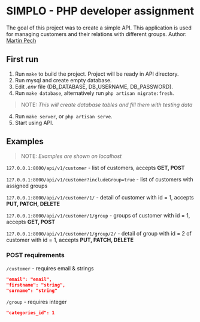 # SIMPLO - PHP developer assignment
The goal of this project was to create a simple API. This application is used for managing customers and their relations with different groups.
Author: [Martin Pech](https://mpech.net/developer)

## First run
1) Run `make` to build the project. Project will be ready in API directory.
2) Run mysql and create empty database. 
3) Edit *.env* file (DB_DATABASE, DB_USERNAME, DB_PASSWORD).
4) Run `make database`, alternatively run `php artisan migrate:fresh`.
> NOTE: *This will create database tables and fill them with testing data*
4) Run `make server`, or `php artisan serve`.
5) Start using API.

## Examples
> NOTE: *Examples are shown on localhost*

`127.0.0.1:8000/api/v1/customer` - list of customers, accepts **GET, POST**

`127.0.0.1:8000/api/v1/customer?includeGroup=true` - list of customers with assigned groups

`127.0.0.1:8000/api/v1/customer/1/` - detail of customer with id = 1, accepts **PUT, PATCH, DELETE**

`127.0.0.1:8000/api/v1/customer/1/group` - groups of customer with id = 1, accepts **GET, POST**

`127.0.0.1:8000/api/v1/customer/1/group/2/` - detail of group with id = 2 of customer with id = 1, accepts **PUT, PATCH, DELETE**

### POST requirements

`/customer` - requires email & strings
```json 
"email": "email",
"firstname": "string",
"surname": "string"
```
`/group` - requires integer
```json
"categories_id": 1
```

